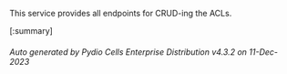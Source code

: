 






This service provides all endpoints for CRUD-ing the ACLs.

[:summary]

###### Auto generated by Pydio Cells Enterprise Distribution v4.3.2 on 11-Dec-2023
